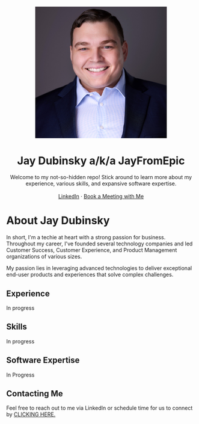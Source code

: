 <!-- headshot and intro -->
<p align="center">
  <a href="https://github.com/JayFromEpic/about">
  <img src="https://github.com/JayFromEpic/about/blob/main/assets/Jay_Dubinsky.jpg" alt="Jay Dubinsky" width="350" />
  </a>

<h1 align="center">Jay Dubinsky a/k/a JayFromEpic</h1>

<p align="center">
    Welcome to my not-so-hidden repo! Stick around to learn more about my experience, various skills, and expansive software expertise.
    <br />
    <br />
    <a href="https://www.linkedin.com/in/yajdotnet/">LinkedIn</a>
    ·
    <a href="https://cal.com/yajdotnet">Book a Meeting with Me</a>
  </p>


# About Jay Dubinsky
In short, I'm a techie at heart with a strong passion for business. Throughout my career, I've founded several technology companies and led Customer Success, Customer Experience, and Product Management organizations of various sizes.

My passion lies in leveraging advanced technologies to deliver exceptional end-user products and experiences that solve complex challenges.


## Experience
In progress


## Skills
In progress


## Software Expertise
In Progress


## Contacting Me
Feel free to reach out to me via LinkedIn or schedule time for us to connect by <a href="https://cal.com/yajdotnet">CLICKING HERE.</a>
